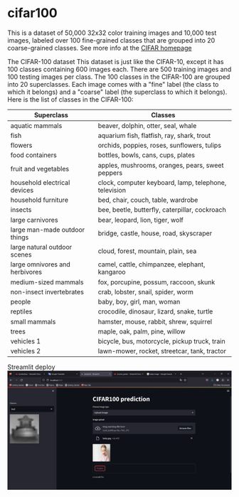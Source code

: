 # cifar100

This is a dataset of 50,000 32x32 color training images and 10,000 test images, labeled over 100 fine-grained classes that are grouped into 20 coarse-grained classes. See more info at the [CIFAR homepage](https://www.cs.toronto.edu/~kriz/cifar.html)

The CIFAR-100 dataset
This dataset is just like the CIFAR-10, except it has 100 classes containing 600 images each. There are 500 training images and 100 testing images per class. The 100 classes in the CIFAR-100 are grouped into 20 superclasses. Each image comes with a "fine" label (the class to which it belongs) and a "coarse" label (the superclass to which it belongs).
Here is the list of classes in the CIFAR-100:

|Superclass                        |	 Classes                                            |
| -------------------------------- | ------------------------------------------------------ |
|aquatic mammals 	               |  beaver, dolphin, otter, seal, whale                   |
|fish	                           |  aquarium fish, flatfish, ray, shark, trout            |
|flowers 	                       |  orchids, poppies, roses, sunflowers, tulips           |
|food containers 	               |  bottles, bowls, cans, cups, plates                    |
|fruit and vegetables 	           |  apples, mushrooms, oranges, pears, sweet peppers      |
|household electrical devices 	   |  clock, computer keyboard, lamp, telephone, television |
|household furniture 	           |  bed, chair, couch, table, wardrobe                    |
|insects 	                       |  bee, beetle, butterfly, caterpillar, cockroach        |
|large carnivores 	               |  bear, leopard, lion, tiger, wolf                      |
|large man-made outdoor things 	   |  bridge, castle, house, road, skyscraper               |
|large natural outdoor scenes 	   |  cloud, forest, mountain, plain, sea                   |
|large omnivores and herbivores    |  camel, cattle, chimpanzee, elephant, kangaroo         |
|medium-sized mammals 	           |  fox, porcupine, possum, raccoon, skunk                |
|non-insect invertebrates 	       |  crab, lobster, snail, spider, worm                    |
|people 	                       |  baby, boy, girl, man, woman                           |
|reptiles 	                       |  crocodile, dinosaur, lizard, snake, turtle            |
|small mammals 	                   |  hamster, mouse, rabbit, shrew, squirrel               |
|trees 	                           |  maple, oak, palm, pine, willow                        |
|vehicles 1 	                   |  bicycle, bus, motorcycle, pickup truck, train         |
|vehicles 2 	                   |  lawn-mower, rocket, streetcar, tank, tractor          |


Streamlit deploy 	
 ![Screenshot](image/deploy.png)